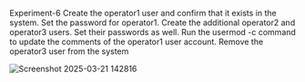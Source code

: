 Experiment-6
Create the operator1 user and confirm that it exists in the 
system. Set the password for operator1. Create the 
additional operator2 and operator3 users. Set their 
passwords as well. Run the usermod -c command to update 
the comments of the operator1 user account. Remove 
the operator3 user from the system

![Screenshot 2025-03-21 142816](https://github.com/user-attachments/assets/cce005d1-0743-45b7-bc08-68b19a5267cf)

